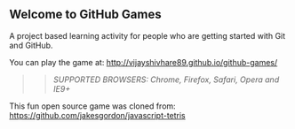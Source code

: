 ## Welcome to GitHub Games

A project based learning activity for people who are getting started with Git and GitHub.

You can play the game at: http://vijayshivhare89.github.io/github-games/

>> _*SUPPORTED BROWSERS*: Chrome, Firefox, Safari, Opera and IE9+_

This fun open source game was cloned from: https://github.com/jakesgordon/javascript-tetris
